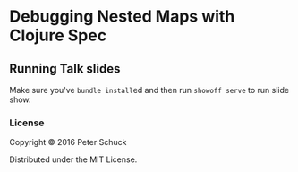 # Debugging Nested Maps with Clojure Spec

## Running Talk slides

Make sure you've `bundle install`ed and then run `showoff serve` to run slide show.


### License

Copyright © 2016 Peter Schuck

Distributed under the MIT License.
